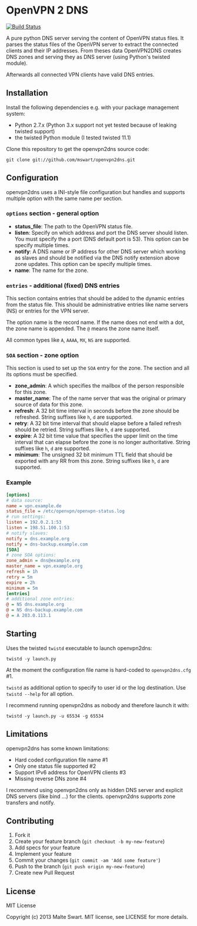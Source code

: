 OpenVPN 2 DNS
=============

[![Build Status](https://travis-ci.org/mswart/openvpn2dns.png?branch=master)](https://travis-ci.org/mswart/openvpn2dns)

A pure python DNS server serving the content of OpenVPN status files. It parses
the status files of the OpenVPN server to extract the connected clients and
their IP addresses. From theses data OpenVPN2DNS creates DNS zones and serving
they as DNS server (using Python's twisted module).

Afterwards all connected VPN clients have valid DNS entries.


Installation
------------

Install the following dependencies e.g. with your package management system:

- Python 2.7.x (Python 3.x support not yet tested because of leaking twisted support)
- the twisted Python module (I tested twisted 11.1)

Clone this repository to get the openvpn2dns source code:

```
git clone git://github.com/mswart/openvpn2dns.git
```


Configuration
-------------

openvpn2dns uses a INI-style file configuration but handles and supports multiple option with the same name per section.


### ``options`` section - general option

- **status_file**: The path to the OpenVPN status file.
- **listen**: Specify on which address and port the DNS server should listen. You must specify the a port (DNS default port is 53). This option can be specify multiple times.
- **notify**: A DNS name or IP address for other DNS server which working as slaves and should be notified via the DNS notify extension above zone updates. This option can be specify multiple times.
- **name**: The name for the zone.


### ``entries`` - additional (fixed) DNS entries

This section contains entries that should be added to the dynamic entries from the status file. This should be administrative entries like name servers (NS) or entries for the VPN server.

The option name is the record name. If the name does not end with a dot, the zone name is appended. The ``@`` means the zone name itself.

All common types like ``A``, ``AAAA``, ``MX``, ``NS`` are supported.


### ``SOA`` section - zone option

This section is used to set up the ``SOA`` entry for the zone. The section and all its options must be specified.

- **zone_admin**: A <domain-name> which specifies the mailbox of the person responsible for this zone.
- **master_name**: The <domain-name> of the name server that was the original or primary source of data for this zone.
- **refresh**: A 32 bit time interval in seconds before the zone should be refreshed. String suffixes like ``h``, ``d`` are supported.
- **retry**: A 32 bit time interval that should elapse before a failed refresh should be retried. String suffixes like ``h``, ``d`` are supported.
- **expire**: A 32 bit time value that specifies the upper limit on the time interval that can elapse before the zone is no longer authoritative. String suffixes like ``h``, ``d`` are supported.
- **minimum**: The unsigned 32 bit minimum TTL field that should be exported with any RR from this zone. String suffixes like ``h``, ``d`` are supported.


### Example

```ini
[options]
# data source:
name = vpn.example.de
status_file = /etc/openvpn/openvpn-status.log
# run settings:
listen = 192.0.2.1:53
listen = 198.51.100.1:53
# notify slaves:
notify = dns.example.org
notify = dns-backup.example.com
[SOA]
# zone SOA options:
zone_admin = dns@example.org
master_name = vpn.example.org
refresh = 1h
retry = 5m
expire = 2h
minimum = 5m
[entries]
# additional zone entries:
@ = NS dns.example.org
@ = NS dns-backup.example.com
@ = A 203.0.113.1
```


Starting
--------

Uses the twisted ``twistd`` executable to launch openvpn2dns:

```
twistd -y launch.py
```

At the moment the configuration file name is hard-coded to ``openvpn2dns.cfg`` #1.

``twistd`` as additional option to specify to user id or the log destination. Use ``twistd --help`` for all option.

I recommend running openvpn2dns as nobody and therefore launch it with:

```
twistd -y launch.py -u 65534 -g 65534
```


Limitations
-----------

openvpn2dns has some known limitations:

- Hard coded configuration file name #1
- Only one status file supported #2
- Support IPv6 address for OpenVPN clients #3
- Missing reverse DNs zone #4

I recommend using openvpn2dns only as hidden DNS server and explicit DNS servers (like bind ...) for the clients. openvpn2dns supports zone transfers and notify.


Contributing
------------

1. Fork it
2. Create your feature branch (`git checkout -b my-new-feature`)
4. Add specs for your feature
5. Implement your feature
6. Commit your changes (`git commit -am 'Add some feature'`)
7. Push to the branch (`git push origin my-new-feature`)
8. Create new Pull Request


License
-------

MIT License

Copyright (c) 2013 Malte Swart. MIT license, see LICENSE for more details.

